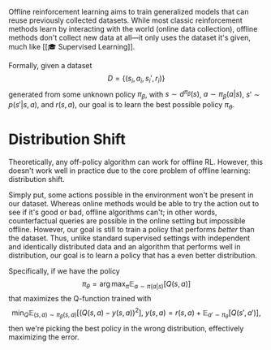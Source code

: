 Offline reinforcement learning aims to train generalized models that can reuse previously collected datasets. While most classic reinforcement methods learn by interacting with the world (online data collection), offline methods don't collect new data at all—it only uses the dataset it's given, much like [[🎓 Supervised Learning]].

Formally, given a dataset $$D = \{ (s_i, a_i, s_i', r_i) \}$$ generated from some unknown policy $\pi_\beta$, with $s \sim d^{\pi_\beta}(s)$, $a \sim \pi_\beta(a \vert s)$, $s' \sim p(s' \vert s, a)$, and $r(s, a)$, our goal is to learn the best possible policy $\pi_\theta$.

# Distribution Shift
Theoretically, any off-policy algorithm can work for offline RL. However, this doesn't work well in practice due to the core problem of offline learning: distribution shift.

Simply put, some actions possible in the environment won't be present in our dataset. Whereas online methods would be able to try the action out to see if it's good or bad, offline algorithms can't; in other words, counterfactual queries are possible in the online setting but impossible offline. However, our goal is still to train a policy that performs *better* than the dataset. Thus, unlike standard supervised settings with independent and identically distributed data and an algorithm that performs well in distribution, our goal is to learn a policy that has a even better distribution.

Specifically, if we have the policy $$\pi_\theta = \arg\max_{\pi} \mathbb{E}_{a \sim \pi(a \vert s)}[Q(s, a)]$$ that maximizes the Q-function trained with $$\min_Q \mathbb{E}_{(s, a) \sim \pi_\beta(s, a)} [(Q(s, a) - y(s, a))^2],\ y(s, a) = r(s, a) + \mathbb{E}_{a' \sim \pi_\theta}[Q(s', a')],$$ then we're picking the best policy in the wrong distribution, effectively maximizing the error.